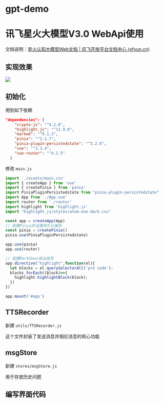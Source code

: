 # gpt-demo
# 讯飞星火大模型V3.0 WebApi使用

文档说明：[星火认知大模型Web文档 | 讯飞开放平台文档中心 (xfyun.cn)](https://www.xfyun.cn/doc/spark/Web.html#_1-接口说明)

## 实现效果

![](https://szx-bucket1.oss-cn-hangzhou.aliyuncs.com/picgo/ai.gif)



## 初始化

用到如下依赖

```json
"dependencies": {
    "crypto-js": "^4.2.0",
    "highlight.js": "^11.9.0",
    "marked": "^9.1.3",
    "pinia": "^2.1.7",
    "pinia-plugin-persistedstate": "^3.2.0",
    "vue": "^3.3.4",
    "vue-router": "^4.2.5"
  }
```

修改 `main.js`

```js
import './assets/main.css'
import { createApp } from 'vue'
import { createPinia } from 'pinia'
import PiniaPluginPersistedstate from "pinia-plugin-persistedstate"
import App from './App.vue'
import router from './router'
import highlight from 'highlight.js'
import "highlight.js/styles/atom-one-dark.css"

const app = createApp(App)
// 配置Pinia并设置持久化缓存
const pinia = createPinia()
pinia.use(PiniaPluginPersistedstate)

app.use(pinia)
app.use(router)

// 配置Markdown语法高亮
app.directive("highlight",function(el){
  let blocks = el.querySelectorAll('pre code');
  blocks.forEach((block)=>{
    highlight.highlightBlock(block);
  })
})

app.mount('#app')
```

## TTSRecorder

新建 `utils/TTSRecorder.js`

这个文件封装了发送消息并相应消息的核心功能


## msgStore

新建 `stores/msgStore.js` 

用于存放历史问题


## 编写界面代码

